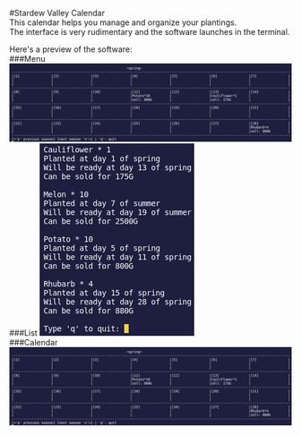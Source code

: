 #Stardew Valley Calendar  
This calendar helps you manage and organize your plantings.  
The interface is very rudimentary and the software launches in the terminal.  

Here's a preview of the software:  
###Menu 
![screenshot_calendar](Screenshots/screenshot_calendar.png) 
###List
![screenshot_calendar](Screenshots/screenshot_list.png)  
###Calendar
![screenshot_calendar](Screenshots/screenshot_calendar.png)  
